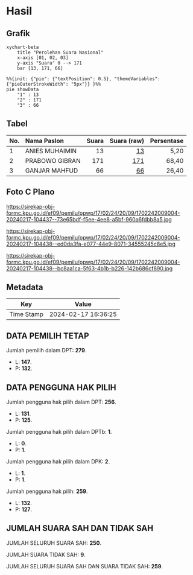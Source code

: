 # Hasil

## Grafik

```mermaid
xychart-beta
    title "Perolehan Suara Nasional"
    x-axis [01, 02, 03]
    y-axis "Suara" 0 --> 171
    bar [13, 171, 66]
```

```mermaid
%%{init: {"pie": {"textPosition": 0.5}, "themeVariables": {"pieOuterStrokeWidth": "5px"}} }%%
pie showData
    "1" : 13
    "2" : 171
    "3" : 66
```

## Tabel

| No. | Nama Paslon    | Suara | Suara (raw) | Persentase |
|:--- |:-------------- | -----:| -----------:| ----------:|
| 1   | ANIES MUHAIMIN | 13    | [13][p-1]   | 5,20       |
| 2   | PRABOWO GIBRAN | 171   | [171][p-2]  | 68,40      |
| 3   | GANJAR MAHFUD  | 66    | [66][p-3]   | 26,40      |


[p-1]: https://github.com/gigit-pemilu/pemilu-2024/blob/main/pilpres/hitung-suara/sub/17-bengkulu/sub/02-rejang-lebong/sub/24-bermani-ulu-raya/sub/2009-sumberejo-transad/sub/004-tps/sub/paslon-1.txt
[p-2]: https://github.com/gigit-pemilu/pemilu-2024/blob/main/pilpres/hitung-suara/sub/17-bengkulu/sub/02-rejang-lebong/sub/24-bermani-ulu-raya/sub/2009-sumberejo-transad/sub/004-tps/sub/paslon-2.txt
[p-3]: https://github.com/gigit-pemilu/pemilu-2024/blob/main/pilpres/hitung-suara/sub/17-bengkulu/sub/02-rejang-lebong/sub/24-bermani-ulu-raya/sub/2009-sumberejo-transad/sub/004-tps/sub/paslon-3.txt

## Foto C Plano

https://sirekap-obj-formc.kpu.go.id/ef09/pemilu/ppwp/17/02/24/20/09/1702242009004-20240217-104437--73e65bdf-f5ee-4ee8-a5bf-960a6fdbb8a5.jpg

https://sirekap-obj-formc.kpu.go.id/ef09/pemilu/ppwp/17/02/24/20/09/1702242009004-20240217-104438--ed0da3fa-e077-44e9-8071-34555245c8e5.jpg

https://sirekap-obj-formc.kpu.go.id/ef09/pemilu/ppwp/17/02/24/20/09/1702242009004-20240217-104438--bc8aa1ca-5f63-4b1b-b226-142b686cf890.jpg


## Metadata

| Key        | Value               |
| ---------- | ------------------- |
| Time Stamp | 2024-02-17 16:36:25 |


## DATA PEMILIH TETAP

Jumlah pemilih dalam DPT: **279**.
 * L: **147**.
 * P: **132**.

## DATA PENGGUNA HAK PILIH

Jumlah pengguna hak pilih dalam DPT: **256**.
 * L: **131**.
 * P: **125**.

Jumlah pengguna hak pilih dalam DPTb: **1**.
 * L: **0**.
 * P: **1**.

Jumlah pengguna hak pilih dalam DPK: **2**.
 * L: **1**.
 * P: **1**.

Jumlah pengguna hak pilih: **259**.
 * L: **132**.
 * P: **127**.

## JUMLAH SUARA SAH DAN TIDAK SAH

JUMLAH SELURUH SUARA SAH: **250**.

JUMLAH SUARA TIDAK SAH: **9**.

JUMLAH SELURUH SUARA SAH DAN SUARA TIDAK SAH: **259**.


